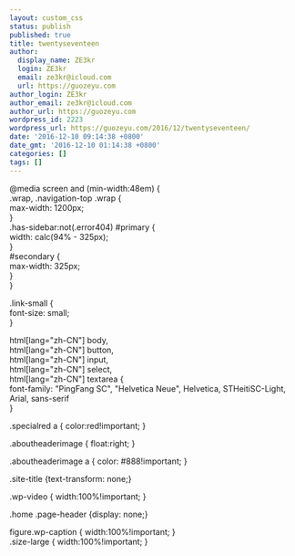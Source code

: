 ```yaml
---
layout: custom_css
status: publish
published: true
title: twentyseventeen
author:
  display_name: ZE3kr
  login: ZE3kr
  email: ze3kr@icloud.com
  url: https://guozeyu.com
author_login: ZE3kr
author_email: ze3kr@icloud.com
author_url: https://guozeyu.com
wordpress_id: 2223
wordpress_url: https://guozeyu.com/2016/12/twentyseventeen/
date: '2016-12-10 09:14:38 +0800'
date_gmt: '2016-12-10 01:14:38 +0800'
categories: []
tags: []
---
```

<p>@media screen and (min-width:48em) {<br />
	.wrap, .navigation-top .wrap {<br />
		max-width: 1200px;<br />
	}<br />
	.has-sidebar:not(.error404) #primary {<br />
		width: calc(94% - 325px);<br />
	}<br />
	#secondary {<br />
		max-width: 325px;<br />
	}<br />
}</p>
<p>.link-small {<br />
	font-size: small;<br />
}</p>
<p>html[lang="zh-CN"] body,<br />
html[lang="zh-CN"] button,<br />
html[lang="zh-CN"] input,<br />
html[lang="zh-CN"] select,<br />
html[lang="zh-CN"] textarea {<br />
    font-family: "PingFang SC", "Helvetica Neue", Helvetica, STHeitiSC-Light, Arial, sans-serif<br />
}</p>
<p>.specialred a { color:red!important; }</p>
<p>.aboutheaderimage { float:right; }</p>
<p>.aboutheaderimage a { color: #888!important; }</p>
<p>.site-title {text-transform: none;}</p>
<p>.wp-video { width:100%!important; }</p>
<p>.home .page-header {display: none;}</p>
<p>figure.wp-caption { width:100%!important; }<br />
.size-large { width:100%!important; }</p>
